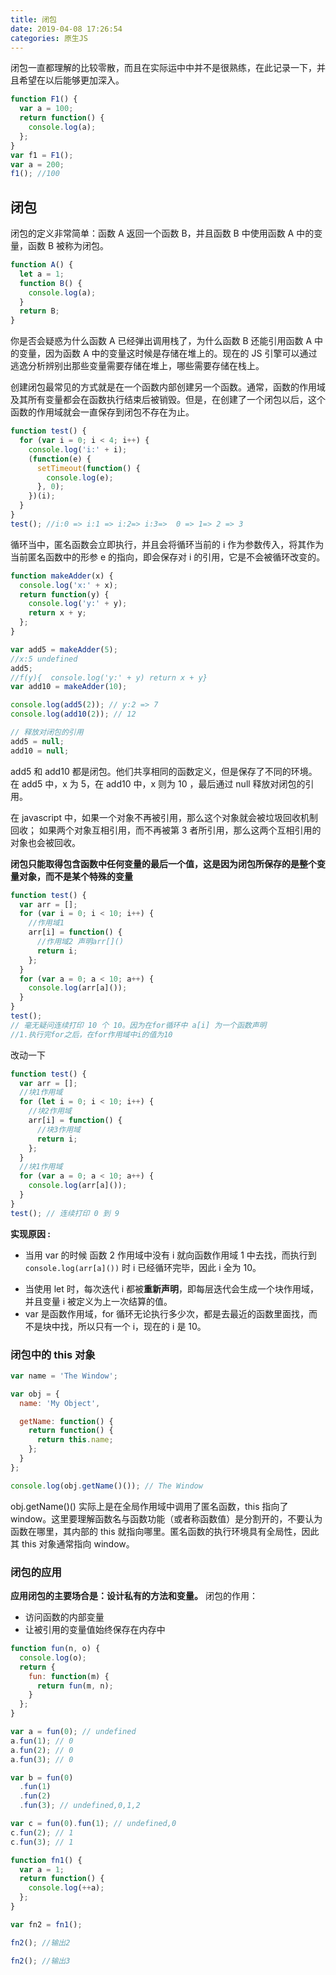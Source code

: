 ```yaml
---
title: 闭包
date: 2019-04-08 17:26:54
categories: 原生JS
---
```


闭包一直都理解的比较零散，而且在实际运中中并不是很熟练，在此记录一下，并且希望在以后能够更加深入。

<!--more-->

```javascript
function F1() {
  var a = 100;
  return function() {
    console.log(a);
  };
}
var f1 = F1();
var a = 200;
f1(); //100
```

## 闭包

闭包的定义非常简单：函数 A 返回一个函数 B，并且函数 B 中使用函数 A 中的变量，函数 B 被称为闭包。

```javascript
function A() {
  let a = 1;
  function B() {
    console.log(a);
  }
  return B;
}
```

你是否会疑惑为什么函数 A 已经弹出调用栈了，为什么函数 B 还能引用函数 A 中的变量，因为函数 A 中的变量这时候是存储在堆上的。现在的 JS 引擎可以通过逃逸分析辨别出那些变量需要存储在堆上，哪些需要存储在栈上。

创建闭包最常见的方式就是在一个函数内部创建另一个函数。通常，函数的作用域及其所有变量都会在函数执行结束后被销毁。但是，在创建了一个闭包以后，这个函数的作用域就会一直保存到闭包不存在为止。

```javascript
function test() {
  for (var i = 0; i < 4; i++) {
    console.log('i:' + i);
    (function(e) {
      setTimeout(function() {
        console.log(e);
      }, 0);
    })(i);
  }
}
test(); //i:0 => i:1 => i:2=> i:3=>  0 => 1=> 2 => 3
```

循环当中，匿名函数会立即执行，并且会将循环当前的 i 作为参数传入，将其作为当前匿名函数中的形参 e 的指向，即会保存对 i 的引用，它是不会被循环改变的。

```javascript
function makeAdder(x) {
  console.log('x:' + x);
  return function(y) {
    console.log('y:' + y);
    return x + y;
  };
}

var add5 = makeAdder(5);
//x:5 undefined
add5;
//f(y){  console.log('y:' + y) return x + y}
var add10 = makeAdder(10);

console.log(add5(2)); // y:2 => 7
console.log(add10(2)); // 12

// 释放对闭包的引用
add5 = null;
add10 = null;
```

add5 和 add10 都是闭包。他们共享相同的函数定义，但是保存了不同的环境。在 add5 中，x 为 5，在 add10 中，x 则为 10 ，最后通过 null 释放对闭包的引用。

在 javascript 中，如果一个对象不再被引用，那么这个对象就会被垃圾回收机制回收； 如果两个对象互相引用，而不再被第 3 者所引用，那么这两个互相引用的对象也会被回收。

**闭包只能取得包含函数中任何变量的最后一个值，这是因为闭包所保存的是整个变量对象，而不是某个特殊的变量**

```javascript
function test() {
  var arr = [];
  for (var i = 0; i < 10; i++) {
    //作用域1
    arr[i] = function() {
      //作用域2 声明arr[]()
      return i;
    };
  }
  for (var a = 0; a < 10; a++) {
    console.log(arr[a]());
  }
}
test();
// 毫无疑问连续打印 10 个 10。因为在for循环中 a[i] 为一个函数声明
//1.执行完for之后，在for作用域中i的值为10
```

改动一下

```javascript
function test() {
  var arr = [];
  //块1作用域
  for (let i = 0; i < 10; i++) {
    //块2作用域
    arr[i] = function() {
      //块3作用域
      return i;
    };
  }
  //块1作用域
  for (var a = 0; a < 10; a++) {
    console.log(arr[a]());
  }
}
test(); // 连续打印 0 到 9
```

**实现原因 :**

- 当用 var 的时候 函数 2 作用域中没有 i 就向函数作用域 1 中去找，而执行到 `console.log(arr[a]())` 时 i 已经循环完毕，因此 i 全为 10。

* 当使用 let 时，每次迭代 i 都被**重新声明**，即每层迭代会生成一个块作用域，并且变量 i 被定义为上一次结算的值。
* var 是函数作用域，for 循环无论执行多少次，都是去最近的函数里面找，而不是块中找，所以只有一个 i，现在的 i 是 10。

### 闭包中的 this 对象

```javascript
var name = 'The Window';

var obj = {
  name: 'My Object',

  getName: function() {
    return function() {
      return this.name;
    };
  }
};

console.log(obj.getName()()); // The Window
```

obj.getName()() 实际上是在全局作用域中调用了匿名函数，this 指向了 window。这里要理解函数名与函数功能（或者称函数值）是分割开的，不要认为函数在哪里，其内部的 this 就指向哪里。匿名函数的执行环境具有全局性，因此其 this 对象通常指向 window。

### 闭包的应用

**应用闭包的主要场合是：设计私有的方法和变量。** 闭包的作用：

- 访问函数的内部变量
- 让被引用的变量值始终保存在内存中

```javascript
function fun(n, o) {
  console.log(o);
  return {
    fun: function(m) {
      return fun(m, n);
    }
  };
}

var a = fun(0); // undefined
a.fun(1); // 0
a.fun(2); // 0
a.fun(3); // 0

var b = fun(0)
  .fun(1)
  .fun(2)
  .fun(3); // undefined,0,1,2

var c = fun(0).fun(1); // undefined,0
c.fun(2); // 1
c.fun(3); // 1
```

```javascript
function fn1() {
  var a = 1;
  return function() {
    console.log(++a);
  };
}

var fn2 = fn1();

fn2(); //输出2

fn2(); //输出3
```
